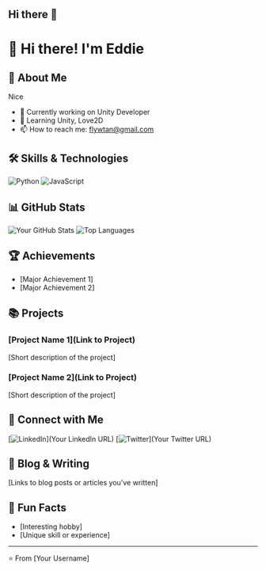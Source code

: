 ## Hi there 👋

# 👋 Hi there! I'm Eddie

## 🚀 About Me
Nice

- 🔭 Currently working on Unity Developer
- 🌱 Learning Unity, Love2D
- 📫 How to reach me: flywtan@gmail.com

## 🛠️ Skills & Technologies
![Python](https://img.shields.io/badge/Python-3776AB?style=for-the-badge&logo=python&logoColor=white)
![JavaScript](https://img.shields.io/badge/JavaScript-F7DF1E?style=for-the-badge&logo=javascript&logoColor=black)
<!-- Add more technology badges as needed -->

## 📊 GitHub Stats
![Your GitHub Stats](https://github-readme-stats.vercel.app/api?username=yourusername&show_icons=true&theme=radical)
![Top Languages](https://github-readme-stats.vercel.app/api/top-langs/?username=yourusername&layout=compact)

## 🏆 Achievements
- [Major Achievement 1]
- [Major Achievement 2]

## 📚 Projects
### [Project Name 1](Link to Project)
[Short description of the project]

### [Project Name 2](Link to Project)
[Short description of the project]

## 🤝 Connect with Me
[![LinkedIn](https://img.shields.io/badge/LinkedIn-0077B5?style=for-the-badge&logo=linkedin&logoColor=white)](Your LinkedIn URL)
[![Twitter](https://img.shields.io/badge/Twitter-1DA1F2?style=for-the-badge&logo=twitter&logoColor=white)](Your Twitter URL)

## 📝 Blog & Writing
[Links to blog posts or articles you've written]

## 🎵 Fun Facts
- [Interesting hobby]
- [Unique skill or experience]

---
⭐️ From [Your Username]

<!--

Here are some ideas to get you started:

- 🔭 I’m currently working on ...
- 🌱 I’m currently learning ...
- 👯 I’m looking to collaborate on ...
- 🤔 I’m looking for help with ...
- 💬 Ask me about ...
- 📫 How to reach me: ...
- 😄 Pronouns: ...
- ⚡ Fun fact: ...
-->
